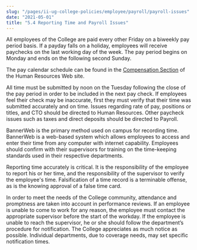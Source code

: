 ```yaml
---
slug: "/pages/ii-ug-college-policies/employee/payroll/payroll-issues"
date: "2021-05-01"
title: "5.4 Reporting Time and Payroll Issues"
---
```


All employees of the College are paid every other Friday on a biweekly pay period basis. If a payday falls on a holiday, employees will receive paychecks on the last working day of the week. The pay period begins on Monday and ends on the following second Sunday.

The pay calendar schedule can be found in the [Compensation Section](https://www.middlebury.edu/offices/business/hr/comp) of the Human Resources Web site.

All time must be submitted by noon on the Tuesday following the close of the pay period in order to be included in the next pay check. If employees feel their check may be inaccurate, first they must verify that their time was submitted accurately and on time. Issues regarding rate of pay, positions or titles, and CTO should be directed to Human Resources. Other paycheck issues such as taxes and direct deposits should be directed to Payroll.

BannerWeb is the primary method used on campus for recording time. BannerWeb is a web-based system which allows employees to access and enter their time from any computer with internet capability. Employees should confirm with their supervisors for training on the time-keeping standards used in their respective departments.

Reporting time accurately is critical. It is the responsibility of the employee to report his or her time, and the responsibility of the supervisor to verify the employee's time. Falsification of a time record is a terminable offense, as is the knowing approval of a false time card.

In order to meet the needs of the College community, attendance and promptness are taken into account in performance reviews. If an employee is unable to come to work for any reason, the employee must contact the appropriate supervisor before the start of the workday. If the employee is unable to reach the supervisor, he or she should follow the department’s procedure for notification. The College appreciates as much notice as possible. Individual departments, due to coverage needs, may set specific notification times.
